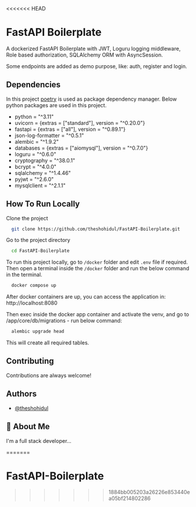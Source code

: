 <<<<<<< HEAD

# FastAPI Boilerplate

A dockerized FastAPI Boilerplate with JWT, Loguru logging middleware, Role based authorization, SQLAlchemy ORM with AsyncSession.

Some endpoints are added as demo purpose, like: auth, register and login.


## Dependencies
In this project [poetry](https://python-poetry.org/) is used as package dependency manager. Below python packages are used in this project.

- python = "^3.11"
- uvicorn = {extras = ["standard"], version = "^0.20.0"}
- fastapi = {extras = ["all"], version = "^0.89.1"}
- json-log-formatter = "^0.5.1"
- alembic = "^1.9.2"
- databases = {extras = ["aiomysql"], version = "^0.7.0"}
- loguru = "^0.6.0"
- cryptography = "^38.0.1"
- bcrypt = "^4.0.0"
- sqlalchemy = "^1.4.46"
- pyjwt = "^2.6.0"
- mysqlclient = "^2.1.1"

## How To Run Locally

Clone the project

```bash
  git clone https://github.com/theshohidul/FastAPI-Boilerplate.git
```

Go to the project directory

```bash
  cd FastAPI-Boilerplate
```

To run this project locally, go to `/docker` folder and edit `.env` file if required. 
Then open a terminal inside the `/docker` folder and run the below command in the terminal.

```bash
  docker compose up 
```
After docker containers are up, you can access the application in: http://localhost:8080

Then  exec inside the docker app container and activate the venv, and go to /app/core/db/migrations - run below command: 
```bash
  alembic upgrade head
```

This will create all required tables.

## Contributing

Contributions are always welcome!


## Authors

- [@theshohidul](https://github.com/theshohidul)


## 🚀 About Me
I'm a full stack developer...

=======
# FastAPI-Boilerplate
>>>>>>> 1884bb005203a26226e853440ea05bf214802286
